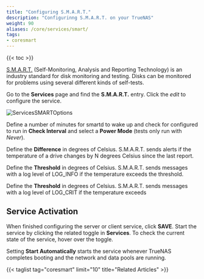 ```yaml
---
title: "Configuring S.M.A.R.T."
description: "Configurinng S.M.A.R.T. on your TrueNAS"
weight: 90
aliases: /core/services/smart/
tags:
- coresmart
---
```


{{< toc >}}

[S.M.A.R.T.](https://en.wikipedia.org/wiki/S.M.A.R.T.) (Self-Monitoring, Analysis and Reporting Technology) is an industry standard for disk monitoring and testing.
Disks can be monitored for problems using several different kinds of self-tests.

Go to the **Services** page and find the **S.M.A.R.T.** entry.
Click the <i class="material-icons" aria-hidden="true" title="Configure">edit</i> to configure the service.

![ServicesSMARTOptions](/images/CORE/12.0/ServicesSMARTOptions.png "S.M.A.R.T. Options")

Define a number of minutes for smartd to wake up and check for configured to run in **Check Interval** and select a **Power Mode** (tests only run with *Never*).

Define the **Difference** in degrees of Celsius. S.M.A.R.T. sends alerts if the temperature of a drive changes by N degrees Celsius since the last report.

Define the **Threshold** in degrees of Celsius. S.M.A.R.T. sends messages with a log level of LOG_INFO if the temperature exceeds the threshold.

Define the **Threshold** in degrees of Celsius. S.M.A.R.T. sends messages with a log level of LOG_CRIT if the temperature exceeds

## Service Activation

When finished configuring the server or client service, click **SAVE**.
Start the service by clicking the related toggle in **Services**.
To check the current state of the service, hover over the toggle.

Setting **Start Automatically** starts the service whenever TrueNAS completes booting and the network and data pools are running.

{{< taglist tag="coresmart" limit="10" title="Related Articles" >}}
